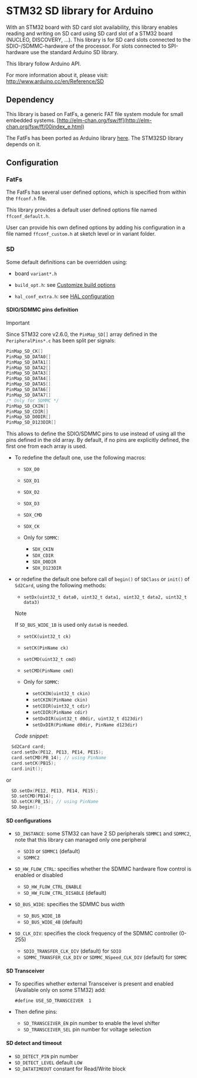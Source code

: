 # STM32 SD library for Arduino

With an STM32 board with SD card slot availability, this library enables
reading and writing on SD card using SD card slot of a STM32 board (NUCLEO, DISCOVERY, ...).
This library is for SD card slots connected to the SDIO-/SDMMC-hardware of the processor.
For slots connected to SPI-hardware use the standard Arduino SD library.

This library follow Arduino API.

For more information about it, please visit:
http://www.arduino.cc/en/Reference/SD

## Dependency

This library is based on FatFs, a generic FAT file system module for small embedded systems.
[http://elm-chan.org/fsw/ff](http://elm-chan.org/fsw/ff/00index_e.html)

The FatFs has been ported as Arduino library [here](https://github.com/stm32duino/FatFs).
The STM32SD library depends on it.

## Configuration

### FatFs
The FatFs has several user defined options, which is specified from within the `ffconf.h` file.

This library provides a default user defined options file named `ffconf_default.h`.

User can provide his own defined options by adding his configuration in a file named
`ffconf_custom.h` at sketch level or in variant folder.

### SD

Some default definitions can be overridden using:
 * board `variant*.h`
 * `build_opt.h`: see [Customize build options](https://github.com/stm32duino/Arduino_Core_STM32/wiki/Customize-build-options-using-build_opt.h)

 * `hal_conf_extra.h`: see [HAL configuration](https://github.com/stm32duino/Arduino_Core_STM32/wiki/HAL-configuration)

#### SDIO/SDMMC pins definition

> [!IMPORTANT]
> Since STM32 core v2.6.0, the `PinMap_SD[]` array defined in the `PeripheralPins*.c` has been split per signals:

```C
PinMap_SD_CK[]
PinMap_SD_DATA0[]
PinMap_SD_DATA1[]
PinMap_SD_DATA2[]
PinMap_SD_DATA3[]
PinMap_SD_DATA4[]
PinMap_SD_DATA5[]
PinMap_SD_DATA6[]
PinMap_SD_DATA7[]
/* Only for SDMMC */
PinMap_SD_CKIN[]
PinMap_SD_CDIR[]
PinMap_SD_D0DIR[]
PinMap_SD_D123DIR[]
```

This allows to define the SDIO/SDMMC pins to use instead of using all the pins defined in the old array.
By default, if no pins are explicitly defined, the first one from each array is used.

* To redefine the default one, use the following macros:

  * `SDX_D0`
  * `SDX_D1`
  * `SDX_D2`
  * `SDX_D3`
  * `SDX_CMD`
  * `SDX_CK`

  * Only for `SDMMC`:
    * `SDX_CKIN`
    * `SDX_CDIR`
    * `SDX_D0DIR`
    * `SDX_D123DIR`

* or redefine the default one before call of `begin()` of `SDClass` or `init()` of `Sd2Card`, using the following methods:

  * `setDx(uint32_t data0, uint32_t data1, uint32_t data2, uint32_t data3)`
  > [!NOTE]
  > If `SD_BUS_WIDE_1B` is used only `data0` is needed.
  * `setCK(uint32_t ck)`
  * `setCK(PinName ck)`
  * `setCMD(uint32_t cmd)`
  * `setCMD(PinName cmd)`

  * Only for `SDMMC`:
    * `setCKIN(uint32_t ckin)`
    * `setCKIN(PinName ckin)`
    * `setCDIR(uint32_t cdir)`
    * `setCDIR(PinName cdir)`
    * `setDxDIR(uint32_t d0dir, uint32_t d123dir)`
    * `setDxDIR(PinName d0dir, PinName d123dir)`

  *Code snippet:*
```C++
  Sd2Card card;
  card.setDx(PE12, PE13, PE14, PE15);
  card.setCMD(PB_14); // using PinName
  card.setCK(PB15);
  card.init();
```
  or
```C++
  SD.setDx(PE12, PE13, PE14, PE15);
  SD.setCMD(PB14);
  SD.setCK(PB_15); // using PinName
  SD.begin();
```

#### SD configurations

* `SD_INSTANCE`: some STM32 can have 2 SD peripherals `SDMMC1` and `SDMMC2`, note that this library can managed only one peripheral
  * `SDIO` or `SDMMC1` (default)
  * `SDMMC2`

* `SD_HW_FLOW_CTRL`: specifies whether the SDMMC hardware flow control is enabled or disabled
  * `SD_HW_FLOW_CTRL_ENABLE`
  * `SD_HW_FLOW_CTRL_DISABLE` (default)

* `SD_BUS_WIDE`: specifies the SDMMC bus width
  * `SD_BUS_WIDE_1B`
  * `SD_BUS_WIDE_4B` (default)

* `SD_CLK_DIV`: specifies the clock frequency of the SDMMC controller (0-255)
  * `SDIO_TRANSFER_CLK_DIV` (default) for `SDIO`
  * `SDMMC_TRANSFER_CLK_DIV` or `SDMMC_NSpeed_CLK_DIV` (default) for `SDMMC`

#### SD Transceiver

* To specifies whether external Transceiver is present and enabled (Available only on some STM32) add:

  `#define USE_SD_TRANSCEIVER  1`
* Then define pins:
  * `SD_TRANSCEIVER_EN` pin number to enable the level shifter
  * `SD_TRANSCEIVER_SEL` pin number for voltage selection

#### SD detect and timeout
* `SD_DETECT_PIN` pin number
* `SD_DETECT_LEVEL` default `LOW`
* `SD_DATATIMEOUT` constant for Read/Write block

